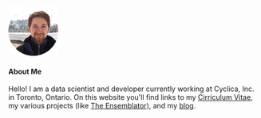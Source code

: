 ![image](images/self-mountain-small.png)
#### About Me
Hello! I am a data scientist and developer currently working at Cyclica,
Inc. in Toronto, Ontario. On this website you'll find links to my
[Cirriculum Vitae](/brereton-cv), my various projects (like [The
Ensemblator](https://github.com/atomoton/ensemblator)), and my
[blog](/blog).

